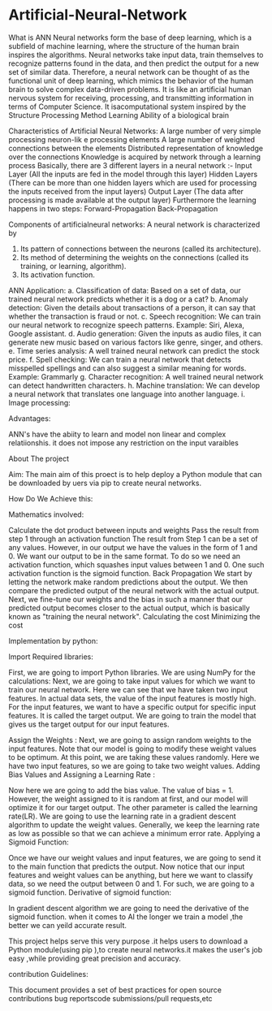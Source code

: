 # Artificial-Neural-Network
What is ANN
Neural networks form the base of deep learning, which is a subfield of machine learning, where the structure of the human brain inspires the algorithms. Neural networks take input data, train themselves to recognize patterns found in the data, and then predict the output for a new set of similar data. Therefore, a neural network can be thought of as the functional unit of deep learning, which mimics the behavior of the human brain to solve complex data-driven problems.
 It is like an artificial human nervous system for receiving, processing, and transmitting information in terms of Computer Science.
It isacomputational system inspired by the
Structure
Processing Method
Learning Ability
of a biological brain

Characteristics of Artificial Neural Networks:
A large number of very simple processing neuron-lik e processing
elements
A large number of weighted connections between the elements
Distributed representation of knowledge over the connections
Knowledge is acquired by network through a learning process
Basically, there are 3 different layers in a neural network :-
Input Layer (All the inputs are fed in the model through this layer)
Hidden Layers (There can be more than one hidden layers which are used for processing the inputs received from the input layers)
Output Layer (The data after processing is made available at the output layer)
Furthermore the learning happens in two steps:
Forward-Propagation
Back-Propagation

Components of artificialneural networks:
A neural network is characterized by
1) Its pattern of connections between the neurons (called its
architecture).
2) Its method of determining the weights on the connections (called its
training, or learning, algorithm).
3) Its activation function.

ANN Application:
a. Classification of data:
Based on a set of data, our trained neural network predicts whether it is a dog or a cat?
b. Anomaly detection:
Given the details about transactions of a person, it can say that whether the transaction is fraud or not.
c. Speech recognition:
We can train our neural network to recognize speech patterns. Example: Siri, Alexa, Google assistant.
d. Audio generation:
Given the inputs as audio files, it can generate new music based on various factors like genre, singer, and others.
e. Time series analysis:
A well trained neural network can predict the stock price.
f. Spell checking:
We can train a neural network that detects misspelled spellings and can also suggest a similar meaning for words. Example: Grammarly
g. Character recognition:
A well trained neural network can detect handwritten characters.
h. Machine translation:
We can develop a neural network that translates one language into another language.
i. Image processing:

Advantages:

ANN's have the abiity to learn and model non linear and complex relatiionshis.
it does not impose any restriction on the input varaibles

About The project

Aim:
The main aim of this proect is to help deploy a Python module that can be downloaded by uers via pip to create neural networks. 

How Do We Achieve this:

Mathematics involved:

Calculate the dot product between inputs and weights
Pass the result from step 1 through an activation function
The result from Step 1 can be a set of any values. However, in our output we have the values in the form of 1 and 0. We want our output to be in the same format. To do so we need an activation function, which squashes input values between 1 and 0. One such activation function is the sigmoid function.
Back Propagation
We start by letting the network make random predictions about the output. We then compare the predicted output of the neural network with the actual output. Next, we fine-tune our weights and the bias in such a manner that our predicted output becomes closer to the actual output, which is basically known as "training the neural network".
Calculating the cost
Minimizing the cost

Implementation by python:

 Import Required libraries:
 
First, we are going to import Python libraries. We are using NumPy for the calculations:
Next, we are going to take input values for which we want to train our neural network. Here we can see that we have taken two input features. In actual data sets, the value of the input features is mostly high.
For the input features, we want to have a specific output for specific input features. It is called the target output. We are going to train the model that gives us the target output for our input features.

Assign the Weights :
Next, we are going to assign random weights to the input features. Note that our model is going to modify these weight values to be optimum. At this point, we are taking these values randomly. Here we have two input features, so we are going to take two weight values.
Adding Bias Values and Assigning a Learning Rate :

Now here we are going to add the bias value. The value of bias = 1. However, the weight assigned to it is random at first, and our model will optimize it for our target output.
The other parameter is called the learning rate(LR). We are going to use the learning rate in a gradient descent algorithm to update the weight values. Generally, we keep the learning rate as low as possible so that we can achieve a minimum error rate.
Applying a Sigmoid Function:

Once we have our weight values and input features, we are going to send it to the main function that predicts the output. Now notice that our input features and weight values can be anything, but here we want to classify data, so we need the output between 0 and 1. For such, we are going to a sigmoid function.
 Derivative of sigmoid function:
 
In gradient descent algorithm we are going to need the derivative of the sigmoid function.
when it comes to AI the longer we train a model ,the better we can yeild accurate result.

This project helps serve this very purpose .it helps users to download a Python module(using pip ),to create neural networks.it makes the user's job easy ,while providing  great precision and accuracy.


contribution Guidelines:

This document provides a set of best practices for open source contributions bug reportscode submissions/pull requests,etc
